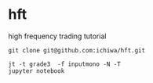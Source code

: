 # hft
high frequency trading tutorial

```
git clone git@github.com:ichiwa/hft.git
```

```
jt -t grade3  -f inputmono -N -T
jupyter notebook
```

